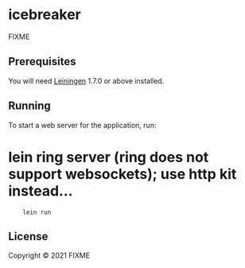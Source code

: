 # icebreaker

FIXME

## Prerequisites

You will need [Leiningen][1] 1.7.0 or above installed.

[1]: https://github.com/technomancy/leiningen

## Running

To start a web server for the application, run:

#    lein ring server (ring does not support websockets); use http kit instead...
        lein run 

## License

Copyright © 2021 FIXME
